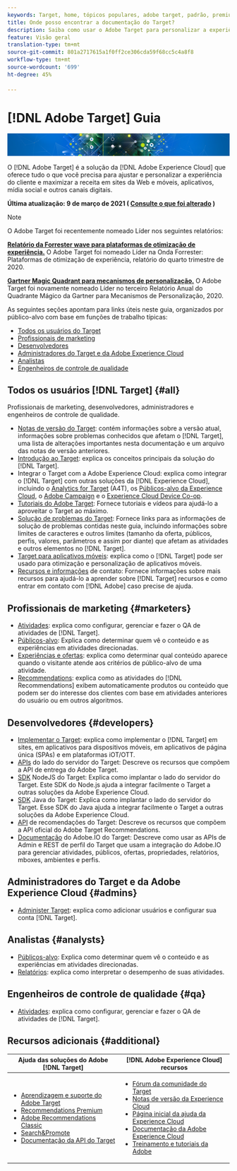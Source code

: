```yaml
---
keywords: Target, home, tópicos populares, adobe target, padrão, premium, documentação do target, documentação do adobe target
title: Onde posso encontrar a documentação do Target?
description: Saiba como usar o Adobe Target para personalizar a experiência de seus clientes para maximizar a receita em sites da Web e móveis, aplicativos e outros canais digitais.
feature: Visão geral
translation-type: tm+mt
source-git-commit: 801a2717615a1f0ff2ce306cda59f68cc5c4a8f8
workflow-type: tm+mt
source-wordcount: '699'
ht-degree: 45%

---
```



# [!DNL Adobe Target] Guia

![banner](assets/target-home-banner-simple.png)

O [!DNL Adobe Target] é a solução da [!DNL Adobe Experience Cloud] que oferece tudo o que você precisa para ajustar e personalizar a experiência do cliente e maximizar a receita em sites da Web e móveis, aplicativos, mídia social e outros canais digitais.

**Última atualização: 9 de março de 2021 (  [Consulte o que foi alterado](r-release-notes/doc-change.md) )**

>[!NOTE]
>
>O Adobe Target foi recentemente nomeado Líder nos seguintes relatórios:
>
>**[Relatório da Forrester wave para plataformas de otimização de experiência.](https://blog.adobe.com/en/2020/11/24/adobe-named-leader-in-forrester-wave-report-experience-optimization-platforms.html)** O Adobe Target foi nomeado Líder na Onda Forrester: Plataformas de otimização de experiência, relatório do quarto trimestre de 2020.
>
>**[Gartner Magic Quadrant para mecanismos de personalização.](https://theblog.adobe.com/adobe-again-named-leader-in-gartner-magic-quadrant-for-personalization-engines/)** O Adobe Target foi novamente nomeado Líder no terceiro Relatório Anual do Quadrante Mágico da Gartner para Mecanismos de Personalização, 2020.

As seguintes seções apontam para links úteis neste guia, organizados por público-alvo com base em funções de trabalho típicas:

- [Todos os usuários do Target](#all)
- [Profissionais de marketing](#marketers)
- [Desenvolvedores](#developers)
- [Administradores do Target e da Adobe Experience Cloud](#admins)
- [Analistas](#analysts)
- [Engenheiros de controle de qualidade](#qa)

## Todos os usuários [!DNL Target] {#all}

Profissionais de marketing, desenvolvedores, administradores e engenheiros de controle de qualidade.

- [Notas de versão do Target](r-release-notes/release-notes.md): contém informações sobre a versão atual, informações sobre problemas conhecidos que afetam o [!DNL Target], uma lista de alterações importantes nesta documentação e um arquivo das notas de versão anteriores.
- [Introdução ao Target](c-intro/intro.md): explica os conceitos principais da solução do [!DNL Target].
- Integrar o Target com a Adobe Experience Cloud: explica como integrar o [!DNL Target] com outras soluções da [!DNL Experience Cloud], incluindo o [Analytics for Target](/help/c-integrating-target-with-mac/a4t/a4t.md) (A4T), os [Públicos-alvo da Experience Cloud](/help/c-integrating-target-with-mac/mmp.md), o [Adobe Campaign](/help/c-integrating-target-with-mac/campaign-and-target.md) e o [Experience Cloud Device Co-op](/help/c-integrating-target-with-mac/experience-cloud-device-co-op.md).
- [Tutoriais do Adobe Target](https://experienceleague.adobe.com/docs/target-learn/tutorials/overview.html): Fornece tutoriais e vídeos para ajudá-lo a aproveitar o Target ao máximo.
- [Solução de problemas do Target](r-troubleshooting-target/troubleshooting-target.md): Fornece links para as informações de solução de problemas contidas neste guia, incluindo informações sobre limites de caracteres e outros limites (tamanho da oferta, públicos, perfis, valores, parâmetros e assim por diante) que afetam as atividades e outros elementos no  [!DNL Target].
- [Target para aplicativos móveis](c-target-mobile-app/target-mobile-app.md): explica como o [!DNL Target] pode ser usado para otimização e personalização de aplicativos móveis.
- [Recursos e informações](cmp-resources-and-contact-information.md) de contato: Fornece informações sobre mais recursos para ajudá-lo a aprender sobre  [!DNL Target] recursos e como entrar em contato com  [!DNL Adobe] caso precise de ajuda.

## Profissionais de marketing {#marketers}

- [Atividades](c-activities/activities.md): explica como configurar, gerenciar e fazer o QA de atividades de [!DNL Target].
- [Públicos-alvo](c-target/target.md): Explica como determinar quem vê o conteúdo e as experiências em atividades direcionadas.
- [Experiências e ofertas](c-experiences/experiences.md): explica como determinar qual conteúdo aparece quando o visitante atende aos critérios de público-alvo de uma atividade.
- [Recommendations](c-recommendations/recommendations.md): explica como as atividades do [!DNL Recommendations] exibem automaticamente produtos ou conteúdo que podem ser do interesse dos clientes com base em atividades anteriores do usuário ou em outros algoritmos.

## Desenvolvedores  {#developers}

- [Implementar o Target](c-implementing-target/implementing-target.md): explica como implementar o [!DNL Target] em sites, em aplicativos para dispositivos móveis, em aplicativos de página única (SPAs) e em plataformas iOT/OTT.
- [APIs](https://developers.adobetarget.com/api/delivery-api/) do lado do servidor do Target: Descreve os recursos que compõem a API de entrega do Adobe Target.
- [SDK](https://github.com/adobe/target-nodejs-sdk) NodeJS do Target: Explica como implantar o lado do servidor do Target. Este SDK do Node.js ajuda a integrar facilmente o Target a outras soluções da Adobe Experience Cloud.
- [SDK](https://github.com/adobe/target-java-sdk) Java do Target: Explica como implantar o lado do servidor do Target. Esse SDK do Java ajuda a integrar facilmente o Target a outras soluções da Adobe Experience Cloud.
- [API](https://developers.adobetarget.com/api/recommendations/) de recomendações do Target: Descreve os recursos que compõem a API oficial do Adobe Target Recommendations.
- [Documentação](http://developers.adobetarget.com/api/#introduction) do Adobe.IO do Target: Descreve como usar as APIs de Admin e REST de perfil do Target que usam a integração do Adobe.IO para gerenciar atividades, públicos, ofertas, propriedades, relatórios, mboxes, ambientes e perfis.

## Administradores do Target e da Adobe Experience Cloud {#admins}

- [Administer Target](administrating-target/administrating-target.md): explica como adicionar usuários e configurar sua conta [!DNL Target].

## Analistas  {#analysts}

- [Públicos-alvo](c-target/target.md): Explica como determinar quem vê o conteúdo e as experiências em atividades direcionadas.
- [Relatórios](c-reports/reports.md): explica como interpretar o desempenho de suas atividades.

## Engenheiros de controle de qualidade  {#qa}

- [Atividades](c-activities/activities.md): explica como configurar, gerenciar e fazer o QA de atividades de [!DNL Target].

## Recursos adicionais {#additional}

| Ajuda das soluções do Adobe [!DNL Target] | [!DNL Adobe Experience Cloud] recursos |
|--- |--- |
| <ul><li>[Aprendizagem e suporte do Adobe Target](https://helpx.adobe.com/br/support/target.html)</li><li>[Recommendations Premium](c-recommendations/recommendations.md)</li><li>[Adobe Recommendations Classic](/help/assets/adobe-recommendations-classic.pdf)</li><li>[Search&amp;Promote](https://experienceleague.adobe.com/docs/search-promote/using/sp-home.html)</li><li>[Documentação da API do Target](c-implementing-target/c-api-and-sdk-overview/api-and-sdk-overview.md)</li></ul> | <ul><li>[Fórum da comunidade do Target](https://forums.adobe.com/community/experience-cloud/marketing-cloud/target)</li><li>[Notas de versão da Experience Cloud](https://experienceleague.adobe.com/docs/release-notes/experience-cloud/current.html)</li><li>[Página inicial da ajuda da Experience Cloud](https://helpx.adobe.com/support/experience-cloud.html)</li><li>[Documentação da Adobe Experience Cloud](https://experienceleague.adobe.com/docs/experience-cloud/user-guides/home.html)</li><li>[Treinamento e tutoriais da Adobe](https://helpx.adobe.com/learning.html?promoid=KAUDK)</li></ul> |  |
